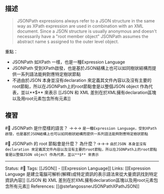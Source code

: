 ## 描述

> JSONPath expressions always refer to a JSON structure in the same way as XPath expression are used in combination with an XML document. Since a JSON structure is usually anonymous and doesn't necessarily have a "root member object" JSONPath assumes the abstract name `$` assigned to the outer level object.

重點：
- JSONPath 如XPath 一樣，也是一種Expression Language
- JSONPath 受到XPath啟發，也是基於JSON結構上也可以如同樹狀結構而提供一系列語法能夠對應特定樹狀節點
- 不過由於JSON 本身並沒有declaration 來定義其文件內容以及沒有主要的root節點，所以在JSONPath上的root節點會是以整個JSON object 作為代表，並以**$** 來表示
[[JSON 和 XML 差別在於XML擁有declaration區塊以及用root元素包含所有元素]]
## 複習

#🧠 JSONPath 是什麼樣的語言？ ->->-> `是一種Expression Language，受到XPath啟發，也是基於JSON結構上也可以如同樹狀結構而提供一系列語法能夠對應特定樹狀節點`
<!--SR:!2022-06-12,11,250-->

#🧠 JSONPath 的 root 節點會是什麼？ 為什麼？->->-> `由於JSON 本身並沒有declaration 來定義其文件內容以及沒有主要的root節點，所以在JSONPath上的root節點會是以整個JSON object 作為代表，並以**$** 來表示`
<!--SR:!2022-06-12,11,250-->


---
Status: #🌱 
Tags:
[[JSON]] - [[Expression Language]]
Links:
[[Expression Language 是建立電腦可解析(解釋)成特定資訊的表示語法來從大量資訊找到特定資訊內容]]
[[JSON 和 XML 差別在於XML擁有declaration區塊以及用root元素包含所有元素]]
References:
[[@stefangossnerJSONPathXPathJSON]]